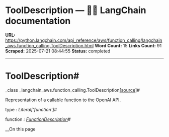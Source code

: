 # ToolDescription — 🦜🔗 LangChain  documentation

**URL:** https://python.langchain.com/api_reference/aws/function_calling/langchain_aws.function_calling.ToolDescription.html
**Word Count:** 15
**Links Count:** 91
**Scraped:** 2025-07-21 08:44:55
**Status:** completed

---

# ToolDescription\#

_class _langchain\_aws.function\_calling.ToolDescription[\[source\]](https://python.langchain.com/api_reference/_modules/langchain_aws/function_calling.html#ToolDescription)\#     

Representation of a callable function to the OpenAI API.

type _: Literal\['function'\]_\#     

function _: [FunctionDescription](https://python.langchain.com/api_reference/aws/function_calling/langchain_aws.function_calling.FunctionDescription.html#langchain_aws.function_calling.FunctionDescription "langchain_aws.function_calling.FunctionDescription")_\#     

__On this page